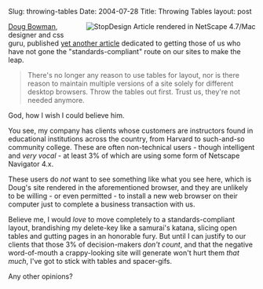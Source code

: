 Slug: throwing-tables
Date: 2004-07-28
Title: Throwing Tables
layout: post

<a href="http://redmonk.net/mt/mt-static/uploads/stopDesignNS47.gif" title="StopDesign Article rendered in NetScape 4.7/Mac"><img  align="right" alt="StopDesign Article rendered in NetScape 4.7/Mac" border="0" class="at-xid-6a010534988cd3970b0120a5b360a6970c " src="https://steveivy.typepad.com/.a/6a010534988cd3970b0120a5b360a6970c-pi" style="margin-left: 1em; margin-bottom:1em;" /></a>
<a href="http://www.stopdesign.com/">Doug Bowman</a>, designer and css guru, published <a href="http://www.stopdesign.com/articles/throwing_tables/">yet another article</a> dedicated to getting those of us who have not gone the "standards-compliant" route on our sites to make the leap.

>There's no longer any reason to use tables for layout, nor is there reason to maintain multiple versions of a site solely for different desktop browsers. Throw the tables out first. Trust us, they're not needed anymore.

God, how I wish I could believe him.

You see, my company has clients whose customers are instructors found in educational institutions across the country, from Harvard to such-and-so community college. These are often non-technical users - though intelligent and *very vocal* - at least 3% of which are using some form of Netscape Navigator 4.x.

These users do *not* want to see something like what you see here, which is Doug's site rendered in the aforementioned browser, and they are unlikely to be willing - or even permitted - to install a new web browser on their computer just to complete a business transaction with us.

Believe me, I would *love* to move completely to a standards-compliant layout, brandishing my delete-key like a samurai's katana, slicing open tables and gutting pages in an honorable fury. But until I can justify to our clients that those 3% of decision-makers *don't count*, and that the negative word-of-mouth a crappy-looking site will generate won't hurt them *that much*, I've got to stick with tables and spacer-gifs.

Any other opinions?
